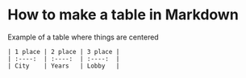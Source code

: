 # How to make a table in Markdown

Example of a table where things are centered

    | 1 place | 2 place | 3 place |
    | :----:  | :----:  | :----:  |
    | City    | Years   | Lobby   |
